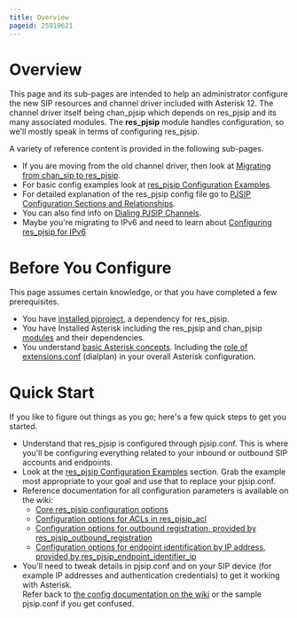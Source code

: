 ```yaml
---
title: Overview
pageid: 25919621
---
```


Overview
========

This page and its sub-pages are intended to help an administrator configure the new SIP resources and channel driver included with Asterisk 12. The channel driver itself being chan\_pjsip which depends on res\_pjsip and its many associated modules. The **res\_pjsip** module handles configuration, so we'll mostly speak in terms of configuring res\_pjsip.

A variety of reference content is provided in the following sub-pages.

* If you are moving from the old channel driver, then look at [Migrating from chan\_sip to res\_pjsip](/Configuration/Channel-Drivers/SIP/Configuring-res_pjsip/Migrating-from-chan_sip-to-res_pjsip).
* For basic config examples look at [res\_pjsip Configuration Examples](/Configuration/Channel-Drivers/SIP/Configuring-res_pjsip/res_pjsip-Configuration-Examples).
* For detailed explanation of the res\_pjsip config file go to [PJSIP Configuration Sections and Relationships](/Configuration/Channel-Drivers/SIP/Configuring-res_pjsip/PJSIP-Configuration-Sections-and-Relationships).
* You can also find info on [Dialing PJSIP Channels](/Configuration/Channel-Drivers/SIP/Configuring-res_pjsip/Dialing-PJSIP-Channels).
* Maybe you're migrating to IPv6 and need to learn about [Configuring res\_pjsip for IPv6](/Configuration/Channel-Drivers/SIP/Configuring-res_pjsip/Configuring-res_pjsip-for-IPv6)

Before You Configure
====================

This page assumes certain knowledge, or that you have completed a few prerequisites.

* You have [installed pjproject](/Getting-Started/Installing-Asterisk/Installing-Asterisk-From-Source/PJSIP-pjproject), a dependency for res\_pjsip.
* You have Installed Asterisk including the res\_pjsip and chan\_pjsip [modules](/Getting-Started/Installing-Asterisk/Installing-Asterisk-From-Source/Using-Menuselect-to-Select-Asterisk-Options) and their dependencies.
* You understand [basic Asterisk concepts](/Getting-Started). Including the [role of extensions.conf](/Configuration/Dialplan) (dialplan) in your overall Asterisk configuration.

Quick Start
===========

If you like to figure out things as you go; here's a few quick steps to get you started.

* Understand that res\_pjsip is configured through pjsip.conf. This is where you'll be configuring everything related to your inbound or outbound SIP accounts and endpoints.
* Look at the [res\_pjsip Configuration Examples](/Configuration/Channel-Drivers/SIP/Configuring-res_pjsip/res_pjsip-Configuration-Examples) section. Grab the example most appropriate to your goal and use that to replace your pjsip.conf.
* Reference documentation for all configuration parameters is available on the wiki:
	+ [Core res\_pjsip configuration options](/Asterisk-12-Configuration_res_pjsip)
	+ [Configuration options for ACLs in res\_pjsip\_acl](/Asterisk-12-Configuration_res_pjsip_acl)
	+ [Configuration options for outbound registration, provided by res\_pjsip\_outbound\_registration](/Asterisk-12-Configuration_res_pjsip_outbound_registration)
	+ [Configuration options for endpoint identification by IP address, provided by res\_pjsip\_endpoint\_identifier\_ip](/Asterisk-12-Configuration_res_pjsip_endpoint_identifier_ip)
* You'll need to tweak details in pjsip.conf and on your SIP device (for example IP addresses and authentication credentials) to get it working with Asterisk.  
Refer back to [the config documentation on the wiki](/Configuration/Channel-Drivers/SIP/Configuring-res_pjsip/PJSIP-Configuration-Sections-and-Relationships) or the sample pjsip.conf if you get confused.
